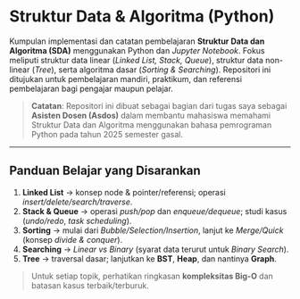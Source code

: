 # Struktur Data & Algoritma (Python)

Kumpulan implementasi dan catatan pembelajaran **Struktur Data dan Algoritma (SDA)** menggunakan Python dan *Jupyter Notebook*. Fokus meliputi struktur data linear (*Linked List, Stack, Queue*), struktur data non-linear (*Tree*), serta algoritma dasar (*Sorting & Searching*). Repositori ini ditujukan untuk pembelajaran mandiri, praktikum, dan referensi pembelajaran bagi pengajar maupun pelajar.

> **Catatan**: Repositori ini dibuat sebagai bagian dari tugas saya sebagai **Asisten Dosen (Asdos)** dalam membantu mahasiswa memahami Struktur Data dan Algoritma menggunakan bahasa pemrograman Python pada tahun 2025 semester gasal.
---

## Panduan Belajar yang Disarankan

1. **Linked List** → konsep node & pointer/referensi; operasi *insert/delete/search/traverse*.
2. **Stack & Queue** → operasi *push/pop* dan *enqueue/dequeue*; studi kasus (*undo/redo*, *task scheduling*).
3. **Sorting** → mulai dari *Bubble/Selection/Insertion*, lanjut ke *Merge/Quick* (konsep *divide & conquer*).
4. **Searching** → *Linear vs Binary* (syarat data terurut untuk *Binary Search*).
5. **Tree** → traversal dasar; lanjutkan ke **BST**, **Heap**, dan nantinya **Graph**.

> Untuk setiap topik, perhatikan ringkasan **kompleksitas Big-O** dan batasan kasus terbaik/terburuk.

